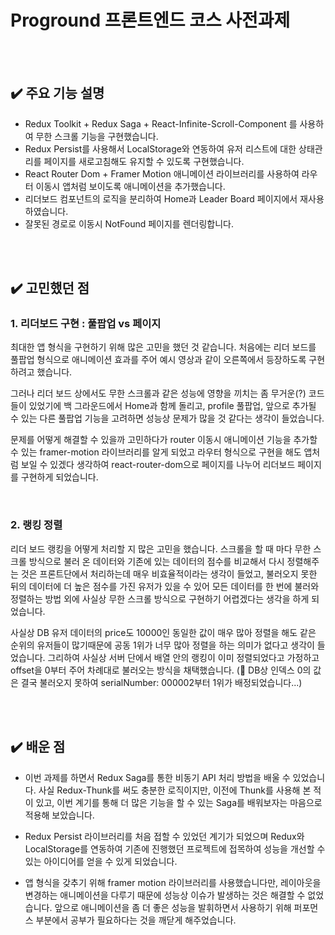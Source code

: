 # Proground 프론트엔드 코스 사전과제

<br>
<br>

## ✔️ 주요 기능 설명

- Redux Toolkit + Redux Saga + React-Infinite-Scroll-Component 를 사용하여 무한 스크롤 기능을 구현했습니다.
- Redux Persist를 사용해서 LocalStorage와 연동하여 유저 리스트에 대한 상태관리를 페이지를 새로고침해도 유지할 수 있도록 구현했습니다.
- React Router Dom + Framer Motion 애니메이션 라이브러리를 사용하여 라우터 이동시 앱처럼 보이도록 애니메이션을 추가했습니다.
- 리더보드 컴포넌트의 로직을 분리하여 Home과 Leader Board 페이지에서 재사용하였습니다.
- 잘못된 경로로 이동시 NotFound 페이지를 렌더링합니다.

<br>
<br>

## ✔️ 고민했던 점


### 1. 리더보드 구현 : 풀팝업 vs 페이지

최대한 앱 형식을 구현하기 위해 많은 고민을 했던 것 같습니다. 처음에는 리더 보드를 풀팝업 형식으로 애니메이션 효과를 주어 예시 영상과 같이 오른쪽에서 등장하도록 구현하려고 했습니다.

그러나 리더 보드 상에서도 무한 스크롤과 같은 성능에 영향을 끼치는 좀 무거운(?) 코드들이 있었기에 백 그라운드에서 Home과 함께 돌리고, profile 풀팝업, 앞으로 추가될 수 있는 다른 풀팝업 기능을 고려하면 성능상 문제가 많을 것 같다는 생각이 들었습니다.

문제를 어떻게 해결할 수 있을까 고민하다가 router 이동시 애니메이션 기능을 추가할 수 있는 framer-motion 라이브러리를 알게 되었고 라우터 형식으로 구현을 해도 앱처럼 보일 수 있겠다 생각하여 react-router-dom으로 페이지를 나누어 리더보드 페이지를 구현하게 되었습니다.

<br>

### 2. 랭킹 정렬

리더 보드 랭킹을 어떻게 처리할 지 많은 고민을 했습니다. 스크롤을 할 때 마다 무한 스크롤 방식으로 불러 온 데이터와 기존에 있는 데이터의 점수를 비교해서 다시 정렬해주는 것은 프론트단에서 처리하는데 매우 비효율적이라는 생각이 들었고, 불러오지 못한 뒤의 데이터에 더 높은 점수를 가진 유저가 있을 수 있어 모든 데이터를 한 번에 불러와 정렬하는 방법 외에 사실상 무한 스크롤 방식으로 구현하기 어렵겠다는 생각을 하게 되었습니다.

사실상 DB 유저 데이터의 price도 10000인 동일한 값이 매우 많아 정렬을 해도 같은 순위의 유저들이 많기때문에 공동 1위가 너무 많아 정렬을 하는 의미가 없다고 생각이 들었습니다. 그리하여 사실상 서버 단에서 배열 안의 랭킹이 이미 정렬되었다고 가정하고 offset을 0부터 주어 차례대로 불러오는 방식을 채택했습니다. (🚧 DB상 인덱스 0의 값은 결국 불러오지 못하여 serialNumber: 000002부터 1위가 배정되었습니다...)

<br>
<br>

## ✔️ 배운 점

- 이번 과제를 하면서 Redux Saga를 통한 비동기 API 처리 방법을 배울 수 있었습니다. 사실 Redux-Thunk를 써도 충분한 로직이지만, 이전에 Thunk를 사용해 본 적이 있고, 이번 계기를 통해 더 많은 기능을 할 수 있는 Saga를 배워보자는 마음으로 적용해 보았습니다.

- Redux Persist 라이브러리를 처음 접할 수 있었던 계기가 되었으며 Redux와 LocalStorage를 연동하여 기존에 진행했던 프로젝트에 접목하여 성능을 개선할 수 있는 아이디어를 얻을 수 있게 되었습니다.

- 앱 형식을 갖추기 위해 framer motion 라이브러리를 사용했습니다만, 레이아웃을 변경하는 애니메이션을 다루기 때문에 성능상 이슈가 발생하는 것은 해결할 수 없었습니다. 앞으로 애니메이션을 좀 더 좋은 성능을 발휘하면서 사용하기 위해 퍼포먼스 부분에서 공부가 필요하다는 것을 깨닫게 해주었습니다.
